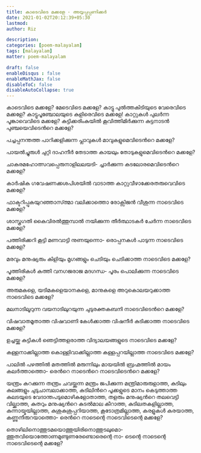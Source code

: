 ```yaml
---
title: കാടെവിടെ മക്കളേ - അയ്യപ്പപ്പണിക്കര്‍
date: 2021-01-02T20:12:39+05:30
lastmod: 
author: Riz

description: 
categories: [poem-malayalam]
tags: [malayalam]
matter: poem-malayalam

draft: false
enableDisqus : false
enableMathJax: false
disableToC: false
disableAutoCollapse: true
---
```


കാടെവിടെ മക്കളേ? മേടെവിടെ മക്കളേ?
കാട്ടു പുൽത്തകിടിയുടെ വേരെവിടെ മക്കളേ?
കാട്ടുപൂഞ്ചോലയുടെ കുളിരെവിടെ മക്കളേ!
കാറ്റുകള്‍ പുലര്‍ന്ന പൂങ്കാവെവിടെ മക്കളേ?
കുട്ടിക്കരിംകുയില്‍ കൂവിത്തിമിര്‍ക്കുന്ന
കുട്ടനാടന്‍ പുഞ്ചയെവിടെന്‍റെ മക്കളേ?

പച്ചപ്പനന്തത്ത പാറിക്കളിക്കുന്ന
പ്ലാവുകള്‍ മാവുകളുമെവിടെന്‍റെ മക്കളേ?

പായല്‍ച്ചുരുള്‍ ചുറ്റി ദാഹനീര്‍ തേടാത്ത
കായലും തോടുകളുമെവിടെന്‍റെ മക്കളേ?

ചാകരമഹോത്സവപ്പെരുനാളിലലയടി-
ച്ചാര്‍ക്കുന്ന കടലോരമെവിടെന്‍റെ മക്കളേ?

കാര്‍ഷിക ഗവേഷണക്കശപിശയില്‍ വാടാത്ത
കാറ്റുവീഴാക്കേരതരുവെവിടെ മക്കളേ?

ഫാക്ടറിപ്പുകയുറഞ്ഞാസ്ത്മാ വലിക്കാത്തൊ
രോക്സിജന്‍ വീശുന്ന നാടെവിടെ മക്കളേ?

ശാസ്ത്രഗതി കൈവിരല്‍ത്തുമ്പാല്‍ നയിക്കുന്ന
തീര്‍ത്ഥാടകര്‍ ചേര്‍ന്ന നാടെവിടെ മക്കളേ?

പത്തിരിക്കറി കൂട്ടി മണവാട്ടി നുണയുന്നൊ-
രൊപ്പനകള്‍ പാടുന്ന നാടെവിടെ മക്കളേ?

മരവും മനുഷ്യരും കിളിയും മൃഗങ്ങളും
ചെടിയും ചെടിക്കാത്ത നാടെവിടെ മക്കളേ?

പൂത്തിരികള്‍ കത്തി വനഗജരാജ മദഗന്ധ-
പൂരം പൊലിക്കുന്ന നാടെവിടെ മക്കളേ?

അരുമകളെ, യടിമകളെയാനകളെ, മാനുകളെ
അറുകൊലയറുക്കാത്ത നാടെവിടെ മക്കളേ?

മലനാടിലൂറുന്ന വയനാടിലുറയുന്ന
ചുടുരക്തകബനി നാടെവിടെന്‍റെ മക്കളേ?

വിഷവാതമൂതാത്ത വിഷവാണി കേള്‍ക്കാത്ത
വിഷനീര്‍ കുടിക്കാത്ത നാടെവിടെ മക്കളേ?

ഉച്ചയ്ക്കു കുട്ടികള്‍ ഞെട്ടിത്തളരാത്ത
വിദ്യാലയങ്ങളുടെ നാടെവിടെ മക്കളേ?

കള്ളനാക്കില്ലാത്ത കൊള്ളിവാക്കില്ലാത്ത
കള്ളപ്പറയില്ലാത്ത നാടെവിടെ മക്കളേ?

പാലില്‍ പഴത്തില്‍ മതത്തില്‍ മരുന്നിലും
മായയില്‍ ബ്രഹ്മത്തില്‍ മായം കലര്‍ത്താത്തൊ-
രെന്‍റെ നാടെന്‍റെ നാടെവിടെന്‍റെ മക്കളേ?

യന്ത്രം കറക്കുന്ന തന്ത്രം ചവയ്ക്കുന്ന
മന്ത്രം ജപിക്കുന്ന മന്ത്രിമാരുരുളാത്ത,
കുടിലും കുലങ്ങളും ചുടുചാമ്പലാക്കാത്ത,
കുടിലിന്‍റെ പൂക്കളുടെ മാനം കെടുത്താത്ത
കുലടയുടെ വേദാന്തപടുമൊഴികളോതാത്ത,
തളരും മനുഷ്യന്‍റെ തലവെട്ടി വില്ക്കാത്ത,
കുതറും മനുഷ്യന്‍റെ കുടല്‍മാല കീറാത്ത,
കുടിലതകളില്ലാത്ത, കുന്നായ്മയില്ലാത്ത,
കുശുകുശുപ്പറിയാത്ത, കൂടോത്രമില്ലാത്ത,
കരളുകള്‍ കരയാത്ത, കണ്ണുനീരുറയാത്തൊ-
രെന്‍റെ നാടെന്റെ നാടെവിടെന്റെ മക്കളേ?

തൊഴിലിനൊത്തുടമയൊത്തുയിരിനൊത്തുടലുമൊ-
ത്തുതവിയൊത്തോണമുണ്ടുണരേണ്ടൊരെന്റെ നാ-
ടെന്റെ നാടെന്റെ നാടെവിടെന്റെ മക്കളേ?
